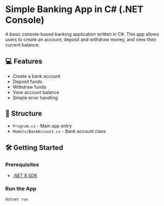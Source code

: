 # Simple Banking App in C# (.NET Console)

A basic console-based banking application written in C#. This app allows users to create an account, deposit and withdraw money, and view their current balance.

## 💻 Features

- Create a bank account
- Deposit funds
- Withdraw funds
- View account balance
- Simple error handling

## 📂 Structure

- `Program.cs` - Main app entry
- `Models/BankAccount.cs` - Bank account class

## 🛠️ Getting Started

### Prerequisites
- [.NET 8 SDK](https://dotnet.microsoft.com/en-us/download)

### Run the App

```bash
dotnet run
